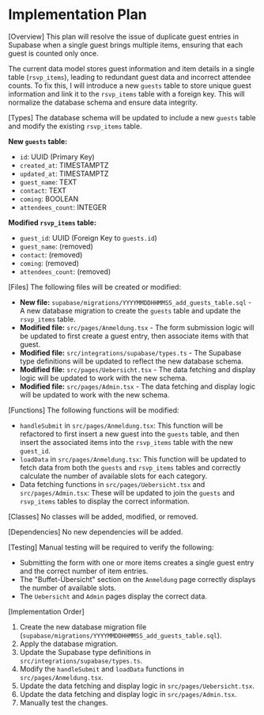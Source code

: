 # Implementation Plan

[Overview]
This plan will resolve the issue of duplicate guest entries in Supabase when a single guest brings multiple items, ensuring that each guest is counted only once.

The current data model stores guest information and item details in a single table (`rsvp_items`), leading to redundant guest data and incorrect attendee counts. To fix this, I will introduce a new `guests` table to store unique guest information and link it to the `rsvp_items` table with a foreign key. This will normalize the database schema and ensure data integrity.

[Types]
The database schema will be updated to include a new `guests` table and modify the existing `rsvp_items` table.

**New `guests` table:**
- `id`: UUID (Primary Key)
- `created_at`: TIMESTAMPTZ
- `updated_at`: TIMESTAMPTZ
- `guest_name`: TEXT
- `contact`: TEXT
- `coming`: BOOLEAN
- `attendees_count`: INTEGER

**Modified `rsvp_items` table:**
- `guest_id`: UUID (Foreign Key to `guests.id`)
- `guest_name`: (removed)
- `contact`: (removed)
- `coming`: (removed)
- `attendees_count`: (removed)

[Files]
The following files will be created or modified:

- **New file:** `supabase/migrations/YYYYMMDDHHMMSS_add_guests_table.sql` - A new database migration to create the `guests` table and update the `rsvp_items` table.
- **Modified file:** `src/pages/Anmeldung.tsx` - The form submission logic will be updated to first create a guest entry, then associate items with that guest.
- **Modified file:** `src/integrations/supabase/types.ts` - The Supabase type definitions will be updated to reflect the new database schema.
- **Modified file:** `src/pages/Uebersicht.tsx` - The data fetching and display logic will be updated to work with the new schema.
- **Modified file:** `src/pages/Admin.tsx` - The data fetching and display logic will be updated to work with the new schema.

[Functions]
The following functions will be modified:

- `handleSubmit` in `src/pages/Anmeldung.tsx`: This function will be refactored to first insert a new guest into the `guests` table, and then insert the associated items into the `rsvp_items` table with the new `guest_id`.
- `loadData` in `src/pages/Anmeldung.tsx`: This function will be updated to fetch data from both the `guests` and `rsvp_items` tables and correctly calculate the number of available slots for each category.
- Data fetching functions in `src/pages/Uebersicht.tsx` and `src/pages/Admin.tsx`: These will be updated to join the `guests` and `rsvp_items` tables to display the correct information.

[Classes]
No classes will be added, modified, or removed.

[Dependencies]
No new dependencies will be added.

[Testing]
Manual testing will be required to verify the following:
- Submitting the form with one or more items creates a single guest entry and the correct number of item entries.
- The "Buffet-Übersicht" section on the `Anmeldung` page correctly displays the number of available slots.
- The `Uebersicht` and `Admin` pages display the correct data.

[Implementation Order]
1. Create the new database migration file (`supabase/migrations/YYYYMMDDHHMMSS_add_guests_table.sql`).
2. Apply the database migration.
3. Update the Supabase type definitions in `src/integrations/supabase/types.ts`.
4. Modify the `handleSubmit` and `loadData` functions in `src/pages/Anmeldung.tsx`.
5. Update the data fetching and display logic in `src/pages/Uebersicht.tsx`.
6. Update the data fetching and display logic in `src/pages/Admin.tsx`.
7. Manually test the changes.
